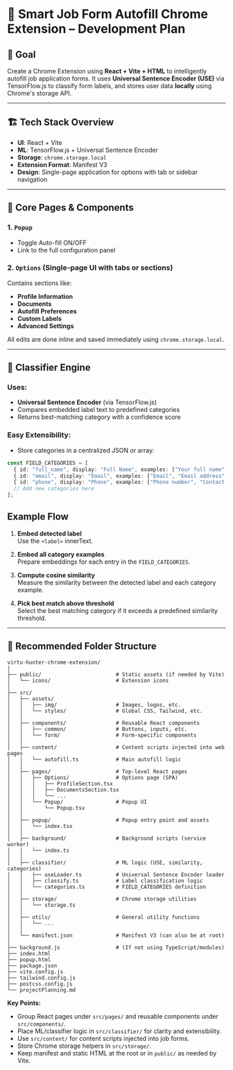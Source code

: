 # 🧠 Smart Job Form Autofill Chrome Extension – Development Plan

## 🎯 Goal
Create a Chrome Extension using **React + Vite + HTML** to intelligently autofill job application forms. It uses **Universal Sentence Encoder (USE)** via TensorFlow.js to classify form labels, and stores user data **locally** using Chrome's storage API.

---

## 🏗️ Tech Stack Overview

- **UI**: React + Vite
- **ML**: TensorFlow.js + Universal Sentence Encoder
- **Storage**: `chrome.storage.local`
- **Extension Format**: Manifest V3
- **Design**: Single-page application for options with tab or sidebar navigation

---

## 🔧 Core Pages & Components

### 1. `Popup`
- Toggle Auto-fill ON/OFF
- Link to the full configuration panel

### 2. `Options` (Single-page UI with tabs or sections)
Contains sections like:
- **Profile Information**
- **Documents**
- **Autofill Preferences**
- **Custom Labels**
- **Advanced Settings**

All edits are done inline and saved immediately using `chrome.storage.local`.

---

## 🔄 Classifier Engine

### Uses:
- **Universal Sentence Encoder** (via TensorFlow.js)
- Compares embedded label text to predefined categories
- Returns best-matching category with a confidence score

### Easy Extensibility:
- Store categories in a centralized JSON or array:
```ts
const FIELD_CATEGORIES = [
  { id: "full_name", display: "Full Name", examples: ["Your full name", "Name", "Full legal name"] },
  { id: "email", display: "Email", examples: ["Email", "Email address", "Your email"] },
  { id: "phone", display: "Phone", examples: ["Phone number", "Contact phone", "Mobile number"] },
  // Add new categories here
];
```

## Example Flow

1. **Embed detected label**  
   Use the `<label>` innerText.

2. **Embed all category examples**  
   Prepare embeddings for each entry in the `FIELD_CATEGORIES`.

3. **Compute cosine similarity**  
   Measure the similarity between the detected label and each category example.

4. **Pick best match above threshold**  
   Select the best matching category if it exceeds a predefined similarity threshold.

---

## 📁 Recommended Folder Structure

```
virtu-hunter-chrome-extension/
│
├── public/                        # Static assets (if needed by Vite)
│   └── icons/                     # Extension icons
│
├── src/
│   ├── assets/
│   │   ├── img/                   # Images, logos, etc.
│   │   └── styles/                # Global CSS, Tailwind, etc.
│   │
│   ├── components/                # Reusable React components
│   │   ├── common/                # Buttons, inputs, etc.
│   │   └── form/                  # Form-specific components
│   │
│   ├── content/                   # Content scripts injected into web pages
│   │   └── autofill.ts            # Main autofill logic
│   │
│   ├── pages/                     # Top-level React pages
│   │   ├── Options/               # Options page (SPA)
│   │   │   ├── ProfileSection.tsx
│   │   │   ├── DocumentsSection.tsx
│   │   │   └── ...
│   │   └── Popup/                 # Popup UI
│   │       └── Popup.tsx
│   │
│   ├── popup/                     # Popup entry point and assets
│   │   └── index.tsx
│   │
│   ├── background/                # Background scripts (service worker)
│   │   └── index.ts
│   │
│   ├── classifier/                # ML logic (USE, similarity, categories)
│   │   ├── useLoader.ts           # Universal Sentence Encoder loader
│   │   ├── classify.ts            # Label classification logic
│   │   └── categories.ts          # FIELD_CATEGORIES definition
│   │
│   ├── storage/                   # Chrome storage utilities
│   │   └── storage.ts
│   │
│   ├── utils/                     # General utility functions
│   │   └── ...
│   │
│   └── manifest.json              # Manifest V3 (can also be at root)
│
├── background.js                  # (If not using TypeScript/modules)
├── index.html
├── popup.html
├── package.json
├── vite.config.js
├── tailwind.config.js
├── postcss.config.js
└── projectPlanning.md
```

**Key Points:**
- Group React pages under `src/pages/` and reusable components under `src/components/`.
- Place ML/classifier logic in `src/classifier/` for clarity and extensibility.
- Use `src/content/` for content scripts injected into job forms.
- Store Chrome storage helpers in `src/storage/`.
- Keep manifest and static HTML at the root or in `public/` as needed by Vite.
